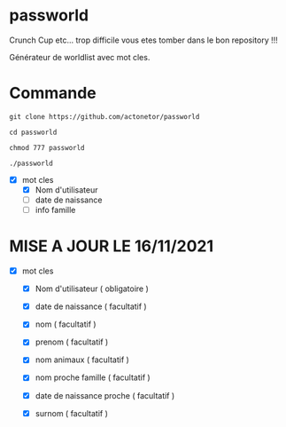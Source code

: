 # passworld

Crunch Cup etc... trop difficile vous etes tomber dans le bon repository !!!

Générateur de worldlist avec mot cles.

#   Commande

```
git clone https://github.com/actonetor/passworld
```

```
cd passworld
```

```
chmod 777 passworld
```

```
./passworld
```

- [x] mot cles
    - [x] Nom d'utilisateur
    - [ ] date de naissance 
    - [ ] info famille

#  MISE A JOUR LE 16/11/2021

- [x] mot cles
    - [x] Nom d'utilisateur ( obligatoire )
    - [x] date de naissance ( facultatif ) 
    - [x] nom ( facultatif ) 
    - [x] prenom ( facultatif ) 
    - [x] nom animaux ( facultatif ) 
    - [x] nom proche famille ( facultatif ) 
    - [x] date de naissance proche ( facultatif ) 
    - [x] surnom ( facultatif ) 
    
